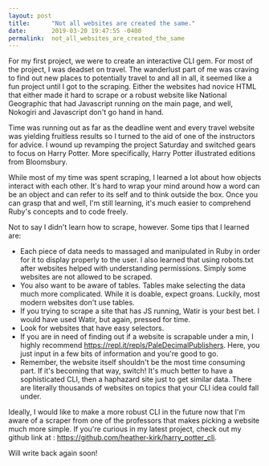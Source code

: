 ```yaml
---
layout: post
title:      "Not all websites are created the same."
date:       2019-03-20 19:47:55 -0400
permalink:  not_all_websites_are_created_the_same
---
```



For my first project, we were to create an interactive CLI gem. For most of the project, I was deadset on travel. The wanderlust part of me was craving to find out new places to potentially travel to and all in all, it seemed like a fun project until I got to the scraping. Either the websites had novice HTML that either made it hard to scrape or a robust website like National Geographic that had Javascript running on the main page, and well, Nokogiri and Javascript don't go hand in hand. 

Time was running out as far as the deadline went and every travel website was yielding fruitless results so I turned to the aid of one of the instructors for advice. I wound up revamping the project Saturday and switched gears to focus on Harry Potter. More specifically, Harry Potter illustrated editions from Bloomsbury. 

While most of my time was spent scraping, I learned a lot about how objects interact with each other. It's hard to wrap your mind around how a word can be an object and can refer to its self and to think outside the box. Once you can grasp that and well, I'm still learning, it's much easier to comprehend Ruby's concepts and to code freely. 

Not to say I didn't learn how to scrape, however. Some tips that I learned are:
* Each piece of data needs to massaged and manipulated in Ruby in order for it to display properly to the user. I also learned that using robots.txt after websites helped with understanding permissions. Simply some websites are not allowed to be scraped. 
* You also want to be aware of tables. Tables make selecting the data much more complicated. While it is doable, expect groans. Luckily, most modern websites don't use tables. 
* If you trying to scrape a site that has JS running, Watir is your best bet. I would have used Watir, but again, pressed for time. 
* Look for websites that have easy selectors. 
* If you are in need of finding out if a website is scrapable under a min, I highly recommend https://repl.it/repls/PaleDecimalPublishers. Here, you just input in a few bits of information and you're good to go. 
* Remember, the website itself shouldn't be the most time consuming part. If it's becoming that way, switch! It's much better to have a sophisticated CLI, then a haphazard site just to get similar data. There are literally thousands of websites on topics that your CLI idea could fall under.

Ideally, I would like to make a more robust CLI in the future now that I'm aware of a scraper from one of the professors that makes picking a website much more simple. If you're curious in my latest project, check out my github link at : https://github.com/heather-kirk/harry_potter_cli. 

Will write back again soon!
